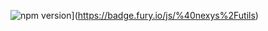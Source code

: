 ![npm version](https://badge.fury.io/js/%40nexys%2Futils.svg)](https://badge.fury.io/js/%40nexys%2Futils)
